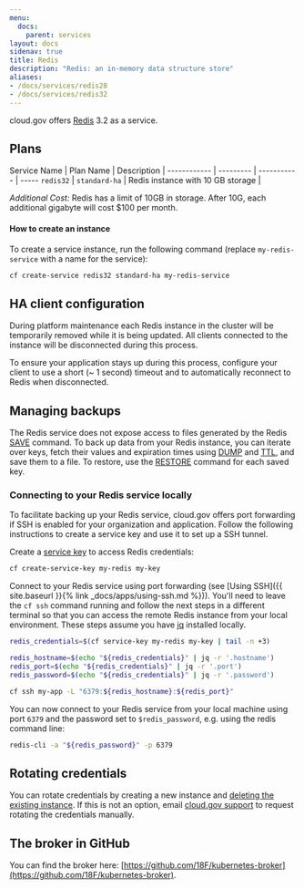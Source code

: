 ```yaml
---
menu:
  docs:
    parent: services
layout: docs
sidenav: true
title: Redis
description: "Redis: an in-memory data structure store"
aliases:
- /docs/services/redis28
- /docs/services/redis32
---
```


cloud.gov offers [Redis](http://www.redis.io/) 3.2 as a service.

## Plans

Service Name | Plan Name | Description | 
------------ | --------- | ----------- | -----
`redis32` | `standard-ha` | Redis instance with 10 GB storage | 

*Additional Cost:* Redis has a limit of 10GB in storage. After 10G, each additional gigabyte will cost $100 per month.




#### How to create an instance

To create a service instance, run the following command (replace `my-redis-service` with a name for the service):

```sh
cf create-service redis32 standard-ha my-redis-service
```

## HA client configuration

During platform maintenance each Redis instance in the cluster will be temporarily removed while it is being updated.  All clients connected to the instance will be disconnected during this process.

To ensure your application stays up during this process, configure your client to use a short (~ 1 second) timeout and to automatically reconnect to Redis when disconnected.

## Managing backups

The Redis service does not expose access to files generated by the Redis [SAVE](https://redis.io/commands/save) command. To back up data from your Redis instance, you can iterate over keys, fetch their values and expiration times using [DUMP](https://redis.io/commands/dump) and [TTL](https://redis.io/commands/ttl), and save them to a file. To restore, use the [RESTORE](https://redis.io/commands/restore) command for each saved key.

### Connecting to your Redis service locally

To facilitate backing up your Redis service, cloud.gov offers port forwarding if
SSH is enabled for your organization and application. Follow the following
instructions to create a service key and use it to set up a SSH tunnel.

Create a [service key](https://docs.cloudfoundry.org/devguide/services/service-keys.html)
to access Redis credentials:

```sh
cf create-service-key my-redis my-key
```

Connect to your Redis service using port forwarding (see [Using SSH]({{ site.baseurl }}{% link _docs/apps/using-ssh.md %})). You'll need to
leave the `cf ssh` command running
and follow the next steps in a different terminal so that you can access the
remote Redis instance from your local environment. These steps assume you have [jq](https://stedolan.github.io/jq/) installed locally.

```sh
redis_credentials=$(cf service-key my-redis my-key | tail -n +3)

redis_hostname=$(echo "${redis_credentials}" | jq -r '.hostname')
redis_port=$(echo "${redis_credentials}" | jq -r '.port')
redis_password=$(echo "${redis_credentials}" | jq -r '.password')

cf ssh my-app -L "6379:${redis_hostname}:${redis_port}"
```

You can now connect to your Redis service from your local machine using port `6379` and the password set to `$redis_password`, e.g. using the redis command line:

```sh
redis-cli -a "${redis_password}" -p 6379
```

## Rotating credentials

You can rotate credentials by creating a new instance and [deleting the existing instance](https://cli.cloudfoundry.org/en-US/cf/delete-service.html). If this is not an option, email [cloud.gov support](mailto:cloud-gov-support@gsa.gov) to request rotating the credentials manually.

## The broker in GitHub

You can find the broker here: [https://github.com/18F/kubernetes-broker](https://github.com/18F/kubernetes-broker).
